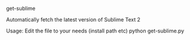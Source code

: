 get-sublime

Automatically fetch the latest version of Sublime Text 2


Usage:
Edit the file to your needs (install path etc)
 python get-sublime.py
